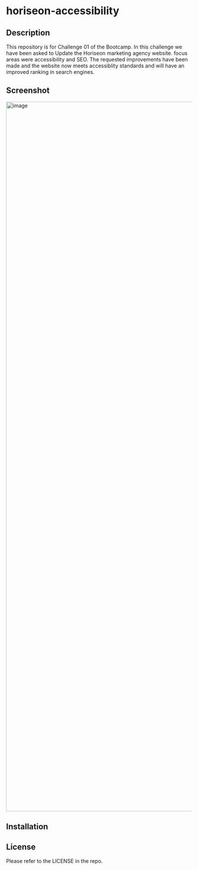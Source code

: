 # horiseon-accessibility

## Description

This repository is for Challenge 01 of the Bootcamp. In this challenge we have been asked to Update the Horiseon marketing agency website. focus areas were accessibility and SEO. The requested improvements have been made and the website now meets accessiblity standards and will have an improved ranking in search engines.

## Screenshot
<img width="1921" alt="image" src="https://user-images.githubusercontent.com/117177733/203669134-d3b2c266-eb9d-4bd3-ba29-0cb6c63d3129.png">

## Installation



## License

Please refer to the LICENSE in the repo.

